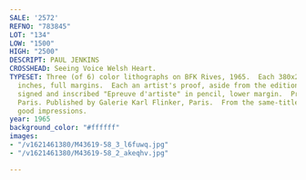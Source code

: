 ```yaml
---
SALE: '2572'
REFNO: "783845"
LOT: "134"
LOW: "1500"
HIGH: "2500"
DESCRIPT: PAUL JENKINS
CROSSHEAD: Seeing Voice Welsh Heart.
TYPESET: Three (of 6) color lithographs on BFK Rives, 1965.  Each 380x270 mm; 15x10¾
  inches, full margins.  Each an artist's proof, aside from the edition of 150.  Each
  signed and inscribed "Epreuve d'artiste" in pencil, lower margin.  Printed by Mourlot,
  Paris. Published by Galerie Karl Flinker, Paris.  From the same-titled portfolio.  Very
  good impressions.
year: 1965
background_color: "#ffffff"
images:
- "/v1621461380/M43619-58_3_l6fuwq.jpg"
- "/v1621461380/M43619-58_2_akeqhv.jpg"

---
```

